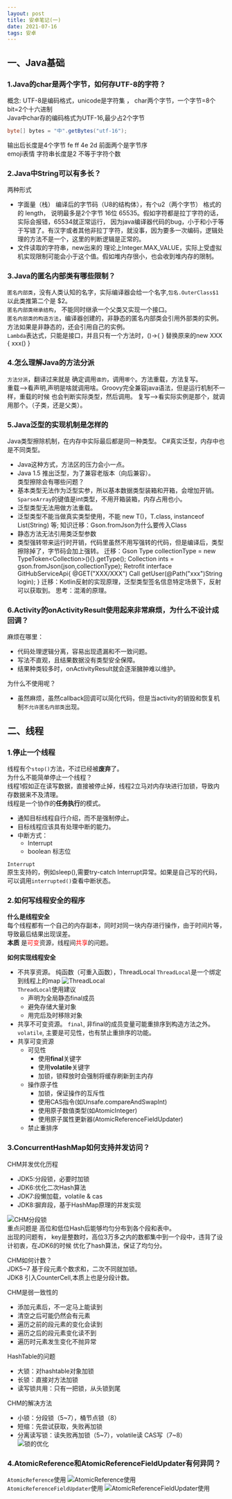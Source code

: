 ```yaml
---
layout: post
title: 安卓笔记(一)
date: 2021-07-16
tags: 安卓
---
```


## 一、Java基础

### 1.Java的char是两个字节，如何存UTF-8的字符？
概念: UTF-8是编码格式，unicode是字符集 ， char两个字节，一个字节=8个bit=2个十六进制  
Java中char存的编码格式为UTF-16,最少占2个字节   
```Java
byte[] bytes = "中".getBytes("utf-16");
```   
输出后长度是4个字节 fe ff 4e 2d  前面两个是字节序   
emoji表情 字符串长度是2 不等于字符个数

### 2.Java中String可以有多长？
两种形式
* 字面量（栈）
编译后的字节码（U8的结构体），有个u2（两个字节） 格式的的 length， 说明最多是2个字节 16位 65535。假如字符都是拉丁字符的话，实际会报错，65534就正常运行， 因为java编译器代码的bug，小于和小于等于写错了。有汉字或者其他非拉丁字符，就没事，因为要多一次编码，逻辑处理的方法不是一个，这里的判断逻辑是正常的。
* 文件读取的字符串，new出来的
理论上Integer.MAX_VALUE，实际上受虚拟机实现限制可能会小于这个值。假如堆内存很小，也会收到堆内存的限制。

### 3.Java的匿名内部类有哪些限制？
`匿名内部类`，没有人类认知的名字，实际编译器会给一个名字,`包名.OuterClass$1` 以此类推第二个是 $2。   
`匿名内部类继承结构`， 不能同时继承一个父类又实现一个接口。   
`匿名内部类的构造方法`，编译器创建的，非静态的匿名内部类会引用外部类的实例。方法如果是非静态的，还会引用自己的实例。   
`Lambda`表达式，只能是接口，并且只有一个方法时，()->{ } 替换原来的new XXX { xxx() }   

### 4.怎么理解Java的方法分派
`方法分派`，翻译过来就是 确定调用`谁的`，调用`哪个`。方法重载，方法复写。    
重载—>看声明,声明是啥就调用啥。Groovy完全兼容java语法，但是运行机制不一样，重载的时候 也会判断实际类型，然后调用。
复写—>看实际实例是那个，就调用那个。（子类，还是父类）。

### 5.Java泛型的实现机制是怎样的
Java类型擦除机制，在内存中实际最后都是同一种类型。
C#真实泛型，内存中也是不同类型。
* Java这种方式，方法区的压力会小一点。
* Java 1.5 推出泛型，为了兼容老版本（向后兼容）。  
类型擦除会有哪些问题？
* 基本类型无法作为泛型实参，所以基本数据类型装箱和开箱，会增加开销。`SparseArray`的键值是int类型，不用开箱装箱，内存占用也小。
* 泛型类型无法用做方法重载。
* 泛型类型不能当做真实类型使用，不能 new T()，T.class, instanceof List(String)  等;
知识迁移：Gson.fromJson为什么要传入Class
* 静态方法无法引用类泛型参数
* 类型强转带来运行时开销，代码里虽然不用写强转的代码，但是编译后，类型擦除掉了，字节码会加上强转。
迁移：Gson
      Type collectionType = new TypeToken<Collection<Integer>>(){}.getType();
      Collection<Integer> ints = gson.fromJson(json,collectionType);
    Retrofit
      interface GitHubServiceApi{
        @GET("XXX/XXX")
        Call<User> getUser(@Path("xxx")String login);
      }
迁移：Kotlin反射的实现原理，泛型类型签名信息特定场景下，反射可以获取到。
思考：混淆的原理。

### 6.Activity的onActivityResult使用起来非常麻烦，为什么不设计成回调？
麻烦在哪里：
* 代码处理逻辑分离，容易出现遗漏和不一致问题。
* 写法不直观，且结果数据没有类型安全保障。
* 结果种类较多时，onActivityResult就会逐渐臃肿难以维护。   

为什么不使用呢？   
* 虽然麻烦，虽然callback回调可以简化代码，但是当activity的销毁和恢复机制`不允许匿名内部类`出现。

## 二、线程  

### 1.停止一个线程  
线程有个`stop()`方法，不过已经被**废弃**了。  
为什么不能简单停止一个线程？  
线程1假如正在读写数据，直接被停止掉，线程2立马对内存块进行加锁，导致内存数据来不及清理。  
线程是一个协作的**任务执行**的模式。  
* 通知目标线程自行介绍，而不是强制停止。
* 目标线程应该具有处理中断的能力。
* 中断方式：  
    * Interrupt
    * boolean 标志位     

`Interrupt`   
原生支持的，例如sleep(),需要try-catch Interrupt异常。如果是自己写的代码，可以调用`interrupted()`查看中断状态。  


### 2.如何写线程安全的程序
**什么是线程安全**  
每个线程都有一个自己的内存副本，同时对同一块内存进行操作，由于时间片等，导致最后结果出现误差。   
**本质** 是<font color=red>可变</font>资源，线程间<font color=red>共享</font>的问题。

**如何实现线程安全**  
* 不共享资源。
    纯函数（可重入函数），ThreadLocal
    `ThreadLocal`是一个绑定到线程上的map
    ![ThreadLocal](/images/threadlocal.png)   
    `ThreadLocal`使用建议
    * 声明为全局静态final成员
    * 避免存储大量对象
    * 用完后及时移除对象
* 共享不可变资源。
    `final`, 非final的成员变量可能重排序到构造方法之外。    
    `volatile`, 主要是可见性，也有禁止重排序的功能。
* 共享可变资源
  * 可见性
    * 使用**final**关键字
    * 使用**volatile**关键字
    * 加锁，锁释放时会强制将缓存刷新到主内存
  * 操作原子性
    * 加锁，保证操作的互斥性
    * 使用CAS指令(如Unsafe.compareAndSwapInt)
    * 使用原子数值类型(如AtomicInteger)
    * 使用原子属性更新器(AtomicReferenceFieldUpdater)
  * 禁止重排序

### 3.ConcurrentHashMap如何支持并发访问？
CHM并发优化历程
* JDK5:分段锁，必要时加锁
* JDK6:优化二次Hash算法
* JDK7:段懒加载，volatile & cas
* JDK8:摒弃段，基于HashMap原理的并发实现  

![CHM分段锁](/images/CHM分段锁Hash优化.png)  
重点问题是 高位和低位Hash后能够均匀分布到各个段和表中。   
出现的问题有， key是整数时，高位3万多之内的数都集中到一个段中，违背了设计初衷，在JDK6的时候 优化了hash算法，保证了均匀分。    

CHM如何计数？    
JDK5~7 基于段元素个数求和，二次不同就加锁。    
JDK8 引入CounterCell,本质上也是分段计数。    

CHM是弱一致性的
* 添加元素后，不一定马上能读到
* 清空之后可能仍然会有元素
* 遍历之前的段元素的变化会读到
* 遍历之后的段元素变化读不到
* 遍历时元素发生变化不抛异常

HashTable的问题    
* 大锁：对hashtable对象加锁
* 长锁：直接对方法加锁
* 读写锁共用：只有一把锁，从头锁到尾    

CHM的解决方法
* 小锁：分段锁（5~7），桶节点锁（8）
* 短缩：先尝试获取，失败再加锁
* 分离读写锁：读失败再加锁（5~7），volatile读 CAS写（7~8）    
![锁的优化](/images/锁的优化.png)  

### 4.AtomicReference和AtomicReferenceFieldUpdater有何异同？
`AtomicReference`使用
![AtomicReference使用](/images/AtomicReference使用.png)    
`AtomicReferenceFieldUpdater`使用
![AtomicReferenceFieldUpdater使用](/images/AtomicReferenceFieldUpdater使用.png)
